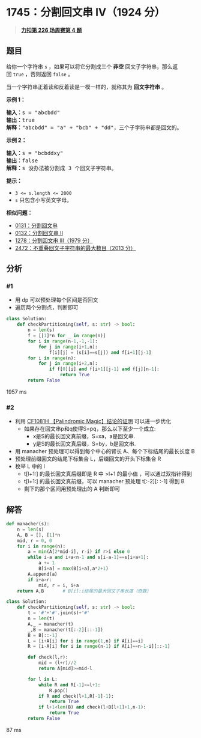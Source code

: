 # 1745：分割回文串 IV（1924 分）


> <u>**[力扣第 226 场周赛第 4 题](https://leetcode.cn/problems/palindrome-partitioning-iv/)**</u>

## 题目

<p>给你一个字符串 <code>s</code> ，如果可以将它分割成三个 <strong>非空</strong> 回文子字符串，那么返回 <code>true</code> ，否则返回 <code>false</code> 。</p>

<p>当一个字符串正着读和反着读是一模一样的，就称其为 <strong>回文字符串</strong> 。</p>



<p><strong>示例 1：</strong></p>

<pre>
<b>输入：</b>s = "abcbdd"
<b>输出：</b>true
<strong>解释：</strong>"abcbdd" = "a" + "bcb" + "dd"，三个子字符串都是回文的。
</pre>

<p><strong>示例 2：</strong></p>

<pre>
<b>输入：</b>s = "bcbddxy"
<b>输出：</b>false
<strong>解释：</strong>s 没办法被分割成 3 个回文子字符串。
</pre>



<p><strong>提示：</strong></p>

<ul>
<li><code>3 <= s.length <= 2000</code></li>
<li><code>s</code>​​​​​​ 只包含小写英文字母。</li>
</ul>


**相似问题：**
- [0131：分割回文串](/leetcode/0131)
- [0132：分割回文串 II](/leetcode/0132)
- [1278：分割回文串 III（1979 分）](/leetcode/1278)
- [2472：不重叠回文子字符串的最大数目（2013 分）](/leetcode/2472)


## 分析

### #1

- 用 dp 可以预处理每个区间是否回文
- 遍历两个分割点，判断即可

```python
class Solution:
    def checkPartitioning(self, s: str) -> bool:
        n = len(s)
        f = [[1]*n for _ in range(n)]
        for i in range(n-1,-1,-1):
            for j in range(i+1,n):
                f[i][j] = (s[i]==s[j]) and f[i+1][j-1]
        for i in range(n):
            for j in range(i+2,n):
                if f[0][i] and f[i+1][j-1] and f[j][n-1]:
                    return True
        return False
```
1957 ms

### #2

- 利用 [CF1081H 【Palindromic Magic】结论的证明](https://www.luogu.com/article/0lzin0i0) 可以进一步优化
	- 如果存在回文串p和q使得S=pq，那么以下至少一个成立:
		- x是S的最长回文真前缀，S=xa，a是回文串.
		- y是S的最长回文真后缀，S=by，b是回文串.
- 用 manacher 预处理可以得到每个中心的臂长 A、每个下标结尾的最长长度 B
- 预处理前缀回文的结尾下标集合 L，后缀回文的开头下标集合 R
- 枚举 L 中的 l
	- t[l+1:] 的最长回文真后缀即是 R 中 >l+1 的最小值 ，可以通过双指针得到
	- t[l+1:] 的最长回文真前缀，可以 manacher 预处理 t[:-2][: :-1] 得到 B   
	- 剩下的那个区间用预处理出的 A 判断即可


## 解答


```python
def manacher(s):
	n = len(s)
	A, B = [], [1]*n
	mid, r = 0, 0
	for i in range(n):
		a = min(A[2*mid-i], r-i) if r>i else 0
		while i-a and i+a<n-1 and s[i-a-1]==s[i+a+1]:
			a += 1
			B[i+a] = max(B[i+a],a*2+1)
		A.append(a)
		if i+a>r:
			mid, r = i, i+a
	return A,B       # B[i]:i结尾的最大回文子串长度（奇数）

class Solution:
    def checkPartitioning(self, s: str) -> bool:
        t = '#'+'#'.join(s)+'#'
        n = len(t)
        A,_ = manacher(t)
        _,B = manacher(t[:-2][::-1])
        B = B[::-1]
        L = [i+A[i] for i in range(1,n) if A[i]==i]
        R = [i-A[i] for i in range(n-1) if A[i]==n-1-i][::-1]

        def check(l,r):
            mid = (l+r)//2
            return A[mid]>=mid-l

        for l in L:
            while R and R[-1]<=l+1:
                R.pop()
            if R and check(l+1,R[-1]-1):
                return True
            if l+1<len(B) and check(l+B[l+1]+1,n-1):
                return True
        return False
```
87 ms
